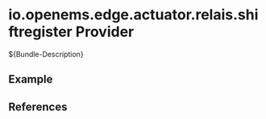 # io.openems.edge.actuator.relais.shiftregister Provider

${Bundle-Description}

## Example

## References

